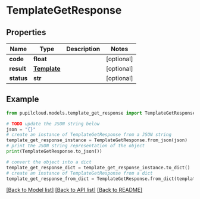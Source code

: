 # TemplateGetResponse


## Properties

Name | Type | Description | Notes
------------ | ------------- | ------------- | -------------
**code** | **float** |  | [optional] 
**result** | [**Template**](Template.md) |  | [optional] 
**status** | **str** |  | [optional] 

## Example

```python
from pupilcloud.models.template_get_response import TemplateGetResponse

# TODO update the JSON string below
json = "{}"
# create an instance of TemplateGetResponse from a JSON string
template_get_response_instance = TemplateGetResponse.from_json(json)
# print the JSON string representation of the object
print(TemplateGetResponse.to_json())

# convert the object into a dict
template_get_response_dict = template_get_response_instance.to_dict()
# create an instance of TemplateGetResponse from a dict
template_get_response_from_dict = TemplateGetResponse.from_dict(template_get_response_dict)
```
[[Back to Model list]](../README.md#documentation-for-models) [[Back to API list]](../README.md#documentation-for-api-endpoints) [[Back to README]](../README.md)


